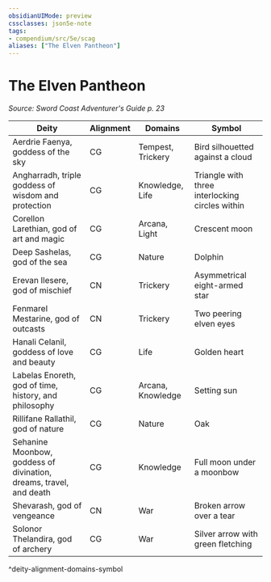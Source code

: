```yaml
---
obsidianUIMode: preview
cssclasses: json5e-note
tags:
- compendium/src/5e/scag
aliases: ["The Elven Pantheon"]
---
```

# The Elven Pantheon
*Source: Sword Coast Adventurer's Guide p. 23* 

| Deity | Alignment | Domains | Symbol |
|-------|-----------|---------|--------|
| Aerdrie Faenya, goddess of the sky | CG | Tempest, Trickery | Bird silhouetted against a cloud |
| Angharradh, triple goddess of wisdom and protection | CG | Knowledge, Life | Triangle with three interlocking circles within |
| Corellon Larethian, god of art and magic | CG | Arcana, Light | Crescent moon |
| Deep Sashelas, god of the sea | CG | Nature | Dolphin |
| Erevan Ilesere, god of mischief | CN | Trickery | Asymmetrical eight-armed star |
| Fenmarel Mestarine, god of outcasts | CN | Trickery | Two peering elven eyes |
| Hanali Celanil, goddess of love and beauty | CG | Life | Golden heart |
| Labelas Enoreth, god of time, history, and philosophy | CG | Arcana, Knowledge | Setting sun |
| Rillifane Rallathil, god of nature | CG | Nature | Oak |
| Sehanine Moonbow, goddess of divination, dreams, travel, and death | CG | Knowledge | Full moon under a moonbow |
| Shevarash, god of vengeance | CN | War | Broken arrow over a tear |
| Solonor Thelandira, god of archery | CG | War | Silver arrow with green fletching |
^deity-alignment-domains-symbol